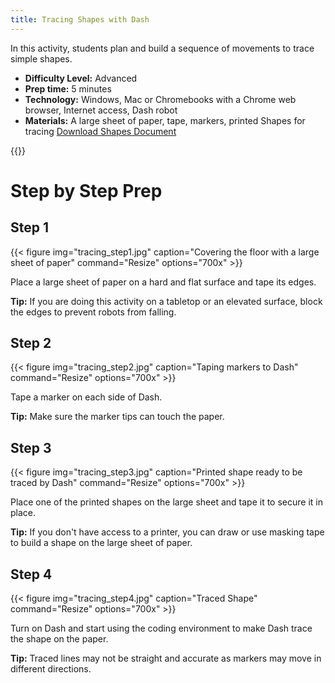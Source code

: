 ```yaml
---
title: Tracing Shapes with Dash
---
```


In this activity, students plan and build a sequence of movements to trace simple shapes.


- **Difficulty Level:** Advanced
- **Prep time:** 5 minutes
- **Technology:** Windows, Mac or Chromebooks with a Chrome web browser, Internet access, Dash robot
- **Materials:** A large sheet of paper, tape, markers, printed Shapes for tracing [Download Shapes Document](/PDF/Shapes.pdf)

{{<youtube YPKSSnKR47c>}}


# Step by Step Prep
## Step 1
{{< figure
img="tracing_step1.jpg"
caption="Covering the floor with a large sheet of paper"
command="Resize"
options="700x" >}}

Place a large sheet of paper on a hard and flat surface and tape its edges.

**Tip:** If you are doing this activity on a tabletop or an elevated surface, block the edges to prevent robots from falling.

## Step 2
{{< figure
img="tracing_step2.jpg"
caption="Taping markers to Dash"
command="Resize"
options="700x" >}}

Tape a marker on each side of Dash.

**Tip:** Make sure the marker tips can touch the paper.


## Step 3
{{< figure
img="tracing_step3.jpg"
caption="Printed shape ready to be traced by Dash"
command="Resize"
options="700x" >}}

Place one of the printed shapes on the large sheet and tape it to secure it in place.

**Tip:** If you don't have access to a printer, you can draw or use masking tape to build a shape on the large sheet of paper.

## Step 4
{{< figure
img="tracing_step4.jpg"
caption="Traced Shape"
command="Resize"
options="700x" >}}

Turn on Dash and start using the coding environment to make Dash trace the shape on the paper.

**Tip:** Traced lines may not be straight and accurate as markers may move in different directions.
